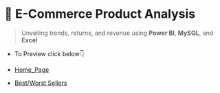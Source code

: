 # 🛒 E-Commerce Product Analysis
>Unveiling trends, returns, and revenue using **Power BI**, **MySQL**, and **Excel**

- To Preview click below👇
  
- <a href="Data_analyst_project_2(Pizza Sales)/Data Analyst Project - SQL+PowerBI+Excel/Home_page.png">Home_Page</a> 
- <a href="Data_analyst_project_2(Pizza Sales)/Data Analyst Project - SQL+PowerBI+Excel/Best&Worst_Sellers.png">Best/Worst Sellers</a>
